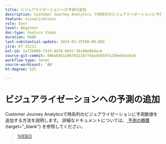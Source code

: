 ```yaml
---
title: ビジュアライゼーションへの予測の追加
description: Customer Journey Analytics で時系列のビジュアライゼーションに予測数値を追加する方法を説明します。
feature: Visualizations
role: User
level: Beginner
doc-type: Feature Video
duration: 9480
last-substantial-update: 2024-03-25T00:00:00Z
jira: KT-15211
exl-id: 1a72b086-f243-4478-8032-36c88e9bdacb
source-git-commit: 086ab8b1a867832147f4ba458597a250e854ab10
workflow-type: tm+mt
source-wordcount: '48'
ht-degree: 52%

---
```


# ビジュアライゼーションへの予測の追加

Customer Journey Analyticsで時系列のビジュアライゼーションに予測数値を追加する方法を説明します。 詳細なドキュメントについては、[ 予測の概要 ](https://experienceleague.adobe.com/ja/docs/analytics-platform/using/cja-workspace/forecasting/forecasting#){target="_blank"} を参照してください。

>[!VIDEO](https://video.tv.adobe.com/v/3443834/?learn=on&captions=jpn)
